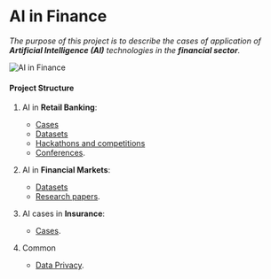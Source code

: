 
# AI in Finance

_The purpose of this project is to describe the cases of application of __Artificial Intelligence (AI)__ technologies in the __financial sector__._

![AI in Finance](https://static.0xcode.in/images/ai-in-finance.png)

#### Project Structure

1. AI in __Retail Banking__:
    - [Cases](banking/cases.md)
    - [Datasets](banking/datasets.md)
    - [Hackathons and competitions](banking/hackathons.md)
    - [Conferences](banking/conferences.md).

2. AI in __Financial Markets__:
    - [Datasets](financial-markets/datasets.md)
    - [Research papers](financial-markets/research-papers.md).

3. AI cases in __Insurance__:
    - [Cases](insurance-cases.md).

4. Common
    - [Data Privacy](data_privacy.md).
